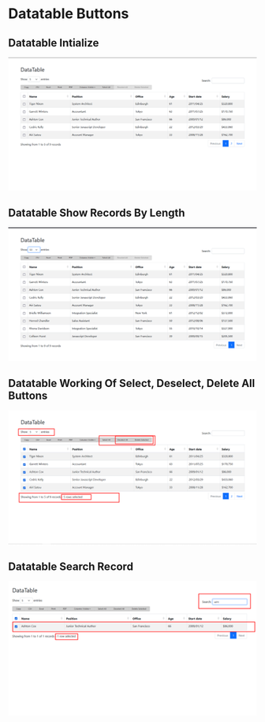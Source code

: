 # Datatable Buttons

## Datatable Intialize
![Screenshot. image](./datatable1.png)

## Datatable Show Records By Length
![Screenshot. image](./dataatable2.png)

## Datatable Working Of Select, Deselect, Delete All Buttons
![Screenshot. image](./dataatable3.png)

## Datatable Search Record
![Screenshot. image](./dataatable4.png)
